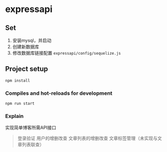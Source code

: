 # expressapi

## Set

1. 安装mysql，并启动
2. 创建新数据库
3. 修改数据库链接配置 `expressapi/config/sequelize.js`

## Project setup
```
npm install
```

### Compiles and hot-reloads for development
```
npm run start
```


### Explain

实现简单博客所需API接口

> 登录验证
> 用户的增删改查
> 文章列表的增删改查
> 文章标签管理（未实现与文章列表联查）

